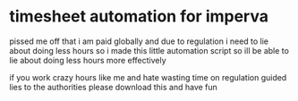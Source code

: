 # timesheet automation for imperva
pissed me off that i am paid globally and due to regulation i need to lie about doing less hours
so i made this little automation script so ill be able to lie about doing less hours more effectively 

if you work crazy hours like me and hate wasting time on regulation guided lies to the authorities 
please download this and have fun

